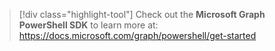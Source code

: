 > [!div class="highlight-tool"] 
> Check out the **Microsoft Graph PowerShell SDK** to learn more at: https://docs.microsoft.com/graph/powershell/get-started